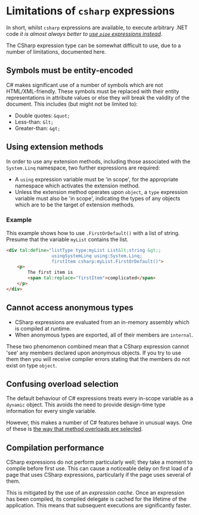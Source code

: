 # Limitations of `csharp` expressions

In short, whilst `csharp` expressions are available, to execute arbitrary .NET code *it is almost always better to [use `pipe` expressions instead]*.

The CSharp expression type can be somewhat difficult to use, due to a number of limitations, documented here.

[use `pipe` expressions instead]: PipeExpressions.md

## Symbols must be entity-encoded

C# makes significant use of a number of symbols which are not HTML/XML-friendly. These symbols must be replaced with their entity representations in attribute values or else they will break the validity of the document. This includes (but might not be limited to):

* Double quotes: `&quot;`
* Less-than: `&lt;`
* Greater-than: `&gt;`

## Using extension methods

In order to use any extension methods, including those associated with the `System.Linq` namespace, two further expressions are required:

* A `using` expression variable must be 'in scope', for the appropriate namespace which activates the extension method.
* Unless the extension method operates upon `object`, a `type` expression variable must also be 'in scope', indicating the types of any objects which are to be the target of extension methods.

### Example

This example shows how to use `.FirstOrDefault()` with a list of string. Presume that the variable `myList` contains the list.

```html
<div tal:define="listType type:myList List&lt;string &gt;;
                 usingSystemLinq using:System.Linq;
                 firstItem csharp:myList.FirstOrDefault()">
    <p>
        The first item is
        <span tal:replace="firstItem">complicated</span>
    </p>
</div>
```

## Cannot access anonymous types

* CSharp expressions are evaluated from an in-memory assembly which is compiled at runtime.
* When anonymous types are exported, all of their members are `internal`.

These two phenomenon combined mean that a CSharp expression cannot 'see' any members declared upon anonymous objects. If you try to use them then you will receive compiler errors stating that the members do not exist on type `object`.

## Confusing overload selection

The default behaviour of C# expressions treats every in-scope variable as a `dynamic` object. This avoids the need to provide design-time type information for every single variable.

However, this makes a number of C# features behave in unusual ways. One of these is [the way that method overloads are selected].

[the way that method overloads are selected]: https://docs.microsoft.com/en-us/dotnet/csharp/programming-guide/types/using-type-dynamic#overload-resolution-with-arguments-of-type-dynamic

## Compilation performance

CSharp expressions do not perform particularly well; they take a moment to compile before first use. This can cause a noticeable delay on first load of a page that uses CSharp expressions, particularly if the page uses several of them.

This is mitigated by the use of an *expression cache*. Once an expression has been compiled, its compiled delegate is cached for the lifetime of the application. This means that subsequent executions are significantly faster.
